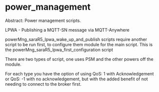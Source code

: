 # power_management

Abstract: Power management scripts.

LPWA - Publishing a MQTT-SN message via MQTT-Anywhere 

powerMng_saraR5_lpwa_wake_up_and_publish scripts require another script to be run first, to configure them module for the main script. This is the powerMng_saraR5_lpwa_first_configuration script

There are two types of script, one uses PSM and the other powers off the module.

For each type you have the option of using QoS: 1 with Acknowledgement or QoS: -1 with no acknowledgement, but with the added benefit of not needing to connect to the broker first. 